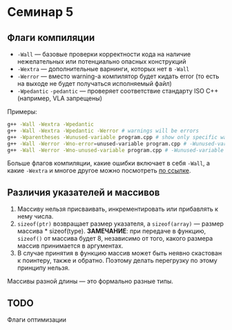 # Семинар 5

## Флаги компиляции

- `-Wall` &mdash; базовые проверки корректности кода на наличие нежелательных или потенциально опасных конструкций
- `-Wextra` &mdash; дополнительные варнинги, которых нет в `-Wall`
- `-Werror` &mdash; вместо warning-а компилятор будет кидать error (то есть на выходе не будет получаться исполняемый файл)
- `-Wpedantic` `-pedantic` &mdash; проверяет соответствие стандарту ISO C++ (например, VLA запрещены)

Примеры:

```bash
g++ -Wall -Wextra -Wpedantic
g++ -Wall -Wextra -Wpedantic -Werror # warnings will be errors
g++ -Wparentheses -Wunused-variable program.cpp # show only specific warnings
g++ -Wall -Werror -Wno-error=unused-variable program.cpp # -Wunused-variable will remain warning, not an error
g++ -Wall -Werror -Wno-unused-variable program.cpp # -Wunused-variable will not be even a warning
```

Больше флагов компиляции, какие ошибки включает в себя `-Wall`, а какие `-Wextra` и многое другое можно посмотреть [по ссылке](https://gcc.gnu.org/onlinedocs/gcc/Warning-Options.html).

## Различия указателей и массивов

1) Массиву нельзя присваивать, инкрементировать или прибавлять к нему числа.
2) `sizeof(ptr)` возвращает размер указателя, а `sizeof(array)` — размер массива * sizeof(type). **ЗАМЕЧАНИЕ**: при передаче в функцию, `sizeof()` от массива будет 8, независимо от того, какого размера массив принимается в аргументах.
3) В случае принятия в функцию массив может быть неявно скастован к поинтеру, также и
обратно. Поэтому делать перегрузку по этому принципу нельзя.

Массивы разной длины — это формально разные типы.

## TODO

Флаги оптимизации
